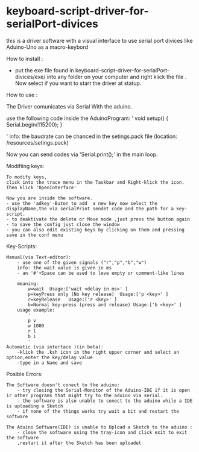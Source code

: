 # keyboard-script-driver-for-serialPort-divices
this is a driver software with a visual interface to use serial port divices like Aduino-Uno as a macro-keybord

How to install :
  - put the exe file found in keyboard-script-driver-for-serialPort-divices/exe/
    into any folder on your computer and right klick the file .
    Now select if you want to start the driver at statup.

How to use :

  The Driver comunicates via Serial With the aduino.

  use the following code inside the AduinoProgram:
  '
  void setup() {
    Serial.begin(115200);
  }

  '
  info: the baudrate can be chanced in the setings.pack file (location: <roodFolder>/resources/setings.pack)


  Now you can send codes via 'Serial.print();'
  in the main loop.


Modifiing keys:


    To modify keys,
    click into the trace menu in the Taskbar and Right-klick the icon.
    Then klick 'OpenInterface'

    Now you are inside the software.
    - use the 'adkey'-Buton to add  a new key now select the displayName,the via serialPrint sendet code and the path for a key-script.
    - to deaktivate the delete or Move mode ,just press the button again
    - to save the config just close the window
    - you can also edit existing keys by clicking on them and pressing save in the conf menu

Key-Scripts:

    Manual(via Text-editor):
        - use one of the given signals ("r","p","b","w")
        info: the wait value is given in ms
        - an '#'+Space can be used to leve empty or comment-like lines

        meaning:
            w=wait  Usage:['wait <delay in ms>' ]
            p=keyPress only (No key release)  Usage:['p <key>' ]
            r=keyRelease   Usage:['r <key>' ]
            b=Normal key-press (press and release) Usage:['b <key>' ]
        usage example:
            '
            p v
            w 1000
            r l
            b i
            '
    Automatic (via intertace )(in beta):
        -klick the .ksh icon in the right upper corner and select an option,enter the key/delay value
        -type in a Name and save


Posible Errors:

    The Software doesn't conect to the aduino:
        - try closing the Serial-Monitor of the Aduino-IDE if it is open ir other programs that might try to the aduino via serial.
        - the software is also unable to conect to the aduino while a IDE is uploading a Sketch
        - if none of the things works try wait a bit and restart the software

    The Aduino Software(IDE) is unable to Upload a Sketch to the aduino :
        - close the software using the tray-icon and click exit to exit the software
        ,restart it after the Sketch has been uploadet


